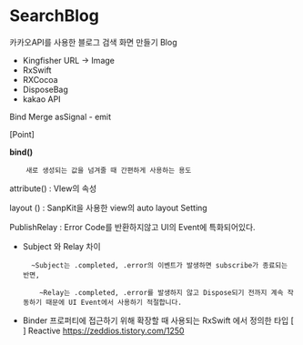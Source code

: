 # SearchBlog
카카오API를 사용한 블로그 검색 화면 만들기
Blog

- Kingfisher  URL -> Image
- RxSwift
- RXCocoa
- DisposeBag
- kakao API


Bind
Merge
asSignal - emit


[Point]  

 **bind()**  

        새로 생성되는 값을 넘겨줄 때 간편하게 사용하는 용도 


attribute()  : VIew의 속성

layout ()    : SanpKit을 사용한 view의 auto layout Setting

PublishRelay : Error Code를 반환하지않고 UI의 Event에 특화되어있다.

- Subject 와 Relay 차이

        ~Subject는 .completed, .error의 이벤트가 발생하면 subscribe가 종료되는 반면,

          ~Relay는 .completed, .error를 발생하지 않고 Dispose되기 전까지 계속 작동하기 때문에 UI Event에서 사용하기 적절합니다.

- Binder 
프로퍼티에 접근하기 위해 확장할 때 사용되는 RxSwift 에서 정의한 타입
[ ] Reactive https://zeddios.tistory.com/1250
